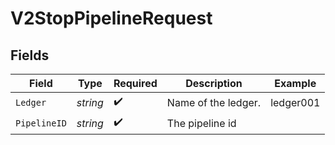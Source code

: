 # V2StopPipelineRequest


## Fields

| Field               | Type                | Required            | Description         | Example             |
| ------------------- | ------------------- | ------------------- | ------------------- | ------------------- |
| `Ledger`            | *string*            | :heavy_check_mark:  | Name of the ledger. | ledger001           |
| `PipelineID`        | *string*            | :heavy_check_mark:  | The pipeline id     |                     |